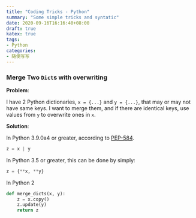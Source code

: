 ```yaml
---
title: "Coding Tricks - Python"
summary: "Some simple tricks and syntatic"
date: 2020-09-16T16:16:40+08:00
draft: true
katex: true
tags:
- Python
categories:
- 随便写写
---
```


### Merge Two `Dict`s with overwriting
**Problem**: 

I have 2 Python dictionaries, `x = {...}` and `y = {...}`, that may or may not have same keys. I want to merge them, and if there are identical keys, use values from `y` to overwrite ones in `x`. 

**Solution**:

In Python 3.9.0a4 or greater, according to [PEP-584](https://www.python.org/dev/peps/pep0584).

```python
z = x | y
```

In Python 3.5 or greater, this can be done by simply:

```python
z = {**x, **y}
```

In Python 2

```python
def merge_dicts(x, y):
    z = x.copy()
    z.update(y)
    return z
```


